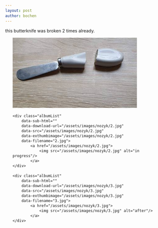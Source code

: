 ```yaml
---
layout: post
author: bochen
---
```

this butterknife was broken 2 times already.

<ul id="media" class="clearfix justified-gallery">
    <div class="albumList"
        data-sub-html=""
        data-download-url="/assets/images/nozyk/1.jpg"
        data-src="/assets/images/nozyk/1.jpg"
        data-exthumbimage="/assets/images/nozyk/1.jpg"
        data-filename="1.jpg">
            <a href="/assets/images/nozyk/1.jpg">
                <img src="/assets/images/nozyk/1.jpg" alt="before"/>
            </a>
    </div> 

    <div class="albumList"
        data-sub-html=""
        data-download-url="/assets/images/nozyk/2.jpg"
        data-src="/assets/images/nozyk/2.jpg"
        data-exthumbimage="/assets/images/nozyk/2.jpg"
        data-filename="2.jpg">
            <a href="/assets/images/nozyk/2.jpg">
                <img src="/assets/images/nozyk/2.jpg" alt="in progress"/>
            </a>
    </div> 

    <div class="albumList"
        data-sub-html=""
        data-download-url="/assets/images/nozyk/3.jpg"
        data-src="/assets/images/nozyk/3.jpg"
        data-exthumbimage="/assets/images/nozyk/3.jpg"
        data-filename="3.jpg">
            <a href="/assets/images/nozyk/3.jpg">
                <img src="/assets/images/nozyk/3.jpg" alt="after"/>
            </a>
    </div> 
</ul> 
